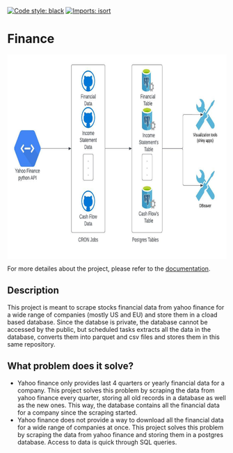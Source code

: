 [![Code style: black](https://img.shields.io/badge/code%20style-black-000000.svg)](https://github.com/psf/black)
[![Imports: isort](https://img.shields.io/badge/%20imports-isort-%231674b1?style=flat&labelColor=ef8336)](https://pycqa.github.io/isort/)



# Finance

<img src="docs/Finance github project chart.jpeg" alt="drawing" width="800" height="470" align="middle" style="middle"/>

<br />

For more detailes about the project, please refer to the [documentation](https://ahnazary.github.io/Finance/).

## Description

This project is meant to scrape stocks financial data from yahoo finance for a wide range of companies (mostly US and EU) and store them in a cload based database. Since the databse is private, the database cannot be accessed by the public, but scheduled tasks extracts all the data in the database, converts them into parquet and csv files and stores them in this same repository.

## What problem does it solve?


- Yahoo finance only provides last 4 quarters or yearly financial data for a company. This project solves this problem by scraping the data from yahoo finance every quarter, storing all old records in a database as well as the new ones. This way, the database contains all the financial data for a company since the scraping started.
- Yahoo finance does not provide a way to download all the financial data for a wide range of companies at once. This project solves this problem by scraping the data from yahoo finance and storing them in a postgres database. Access to data is quick through SQL queries.